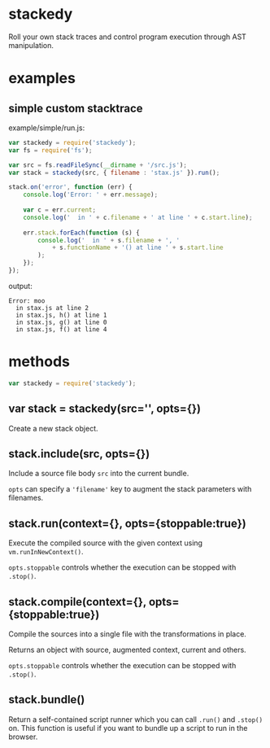 stackedy
========

Roll your own stack traces and control program execution through AST
manipulation.

examples
========

simple custom stacktrace
------------------------

example/simple/run.js:

````javascript
var stackedy = require('stackedy');
var fs = require('fs');

var src = fs.readFileSync(__dirname + '/src.js');
var stack = stackedy(src, { filename : 'stax.js' }).run();

stack.on('error', function (err) {
    console.log('Error: ' + err.message);
    
    var c = err.current;
    console.log('  in ' + c.filename + ' at line ' + c.start.line);
    
    err.stack.forEach(function (s) {
        console.log('  in ' + s.filename + ', '
            + s.functionName + '() at line ' + s.start.line
        );
    });
});
````

output:

    Error: moo
      in stax.js at line 2
      in stax.js, h() at line 1
      in stax.js, g() at line 0
      in stax.js, f() at line 4

methods
=======

````javascript
var stackedy = require('stackedy');
````

var stack = stackedy(src='', opts={})
-------------------------------------

Create a new stack object.

stack.include(src, opts={})
---------------------------

Include a source file body `src` into the current bundle.

`opts` can specify a `'filename'` key to augment the stack parameters with
filenames.

stack.run(context={}, opts={stoppable:true})
--------------------------------------------

Execute the compiled source with the given context using `vm.runInNewContext()`.

`opts.stoppable` controls whether the execution can be stopped with `.stop()`.

stack.compile(context={}, opts={stoppable:true})
------------------------------------------------

Compile the sources into a single file with the transformations in place.

Returns an object with source, augmented context, current and others.

`opts.stoppable` controls whether the execution can be stopped with `.stop()`.

stack.bundle()
--------------

Return a self-contained script runner which you can call `.run()` and `.stop()`
on. This function is useful if you want to bundle up a script to run in the
browser.
